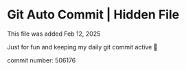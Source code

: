 # Git Auto Commit | Hidden File

This file was added Feb 12, 2025

Just for fun and keeping my daily git commit active 🤪

commit number: 506176
